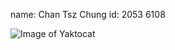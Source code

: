 name: Chan Tsz Chung
id: 2053 6108

![Image of Yaktocat](https://octodex.github.com/images/yaktocat.png)